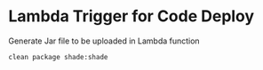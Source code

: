 # Lambda Trigger for Code Deploy

Generate Jar file to be uploaded in Lambda function

```sh
clean package shade:shade
```
